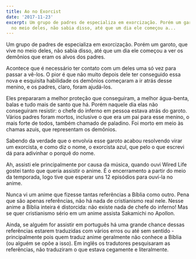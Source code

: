 ```yaml
---
title: Ao no Exorcist
date: '2017-11-23'
excerpt: Um grupo de padres de especializa em exorcização. Porém um garoto, que vive
  no meio deles, não sabia disso, até que um dia ele começou a...
---
```




Um grupo de padres de especializa em exorcização. Porém um garoto, que vive no meio deles, não sabia disso, até que um dia ele começou a ver os demônios que eram os alvos dos padres.

Acontece que é necessário ter contato com um deles uma só vez para passar a vê-los. O pior é que não muito depois dele ter conseguido essa nova e esquisita habilidade os demônios começaram a ir atrás desse menino, e os padres, claro, foram ajudá-los.

Eles prepararam a melhor proteção que conseguiram, a melhor água-benta, balas e tudo mais de santo que há. Porém naquele dia elas não conseguiram resistir: o chefe do inferno em pessoa estava atrás do garoto. Vários padres foram mortos, inclusive o que era um pai para esse menino, o mais forte de todos, também chamado de paladino. Foi morto em meio às chamas azuis, que representam os demônios.

Sabendo da verdade que o envolvia esse garoto acabou resolvendo virar um exorcista, e como diz o nome, o exorcista azul, que pelo o que escrevi dá para adivinhar o porquê do nome.

Ah, assisti ele principalmente por causa da música, quando ouvi Wired Life gostei tanto que queria assistir o anime. É o encerramento a partir do meio da temporada, logo tive que esperar uns 12 episódios para ouví-la no anime.

Nunca vi um anime que fizesse tantas referências a Bíblia como outro. Pena que são apenas referências, não há nada de cristianismo real nele. Nesse anime a Bíblia inteira é distorcida: não existe nada de chefe do inferno! Mas se quer cristianismo sério em um anime assista Sakamichi no Apollon.

Ainda, se alguém for assistir em português há uma grande chance dessas referências estarem traduzidas com vários erros ou até sem sentido - principalmente pois quem traduz anime geralmente não conhece a Bíblia (ou alguém se opõe a isso). Em inglês os tradutores pesquisaram as referências, não traduziram o que estava cegamente e literalmente.